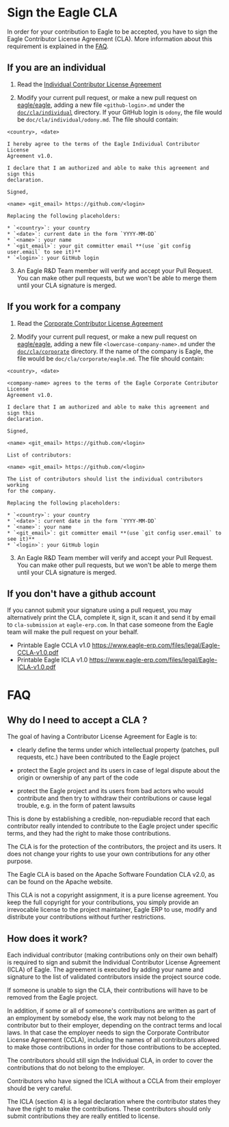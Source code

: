 # Sign the Eagle CLA

In order for your contribution to Eagle to be accepted, you have to sign the
Eagle Contributor License Agreement (CLA). More information about this
requirement is explained in the [FAQ](#faq).

## If you are an individual

1.  Read the [Individual Contributor License Agreement](icla-1.0.md)

2.  Modify your current pull request, or make a new pull request on
    [eagle/eagle](/eagle/eagle), adding a new file `<github-login>.md` under the
    [`doc/cla/individual`](individual/) directory. If your GitHub login is
    `odony`, the file would be `doc/cla/individual/odony.md`. The file should
    contain:

```
<country>, <date>

I hereby agree to the terms of the Eagle Individual Contributor License
Agreement v1.0.

I declare that I am authorized and able to make this agreement and sign this
declaration.

Signed,

<name> <git_email> https://github.com/<login>
```

    Replacing the following placeholders:

    * `<country>`: your country
    * `<date>`: current date in the form `YYYY-MM-DD`
    * `<name>`: your name
    * `<git_email>`: your git committer email **(use `git config user.email` to see it)**
    * `<login>`: your GitHub login

3. An Eagle R&D Team member will verify and accept your Pull Request. You can
make other pull requests, but we won't be able to merge them until your CLA
signature is merged.

## If you work for a company

1.  Read the [Corporate Contributor License Agreement](ccla-1.0.md)

2.  Modify your current pull request, or make a new pull request on
    [eagle/eagle](/eagle/eagle), adding a new file `<lowercase-company-name>.md`
    under the [`doc/cla/corporate`](corporate/) directory.
    If the name of the company is Eagle, the file would be
    `doc/cla/corporate/eagle.md`. The file should contain:

```
<country>, <date>

<company-name> agrees to the terms of the Eagle Corporate Contributor License
Agreement v1.0.

I declare that I am authorized and able to make this agreement and sign this
declaration.

Signed,

<name> <git_email> https://github.com/<login>

List of contributors:

<name> <git_email> https://github.com/<login>
```

    The List of contributors should list the individual contributors working
    for the company.

    Replacing the following placeholders:

    * `<country>`: your country
    * `<date>`: current date in the form `YYYY-MM-DD`
    * `<name>`: your name
    * `<git_email>`: git committer email **(use `git config user.email` to see it)**
    * `<login>`: your GitHub login

3. An Eagle R&D Team member will verify and accept your Pull Request. You can
make other pull requests, but we won't be able to merge them until your CLA
signature is merged.

## If you don't have a github account

If you cannot submit your signature using a pull request, you may alternatively
print the CLA, complete it, sign it, scan it and send it by email to
`cla-submission` `at` `eagle-erp.com`.  In that case someone from the Eagle team will
make the pull request on your behalf.

* Printable Eagle CCLA v1.0 https://www.eagle-erp.com/files/legal/Eagle-CCLA-v1.0.pdf
* Printable Eagle ICLA v1.0 https://www.eagle-erp.com/files/legal/Eagle-ICLA-v1.0.pdf

# FAQ

## Why do I need to accept a CLA ?

The goal of having a Contributor License Agreement for Eagle is to:

* clearly define the terms under which intellectual property (patches, pull
  requests, etc.) have been contributed to the Eagle project

* protect the Eagle project and its users in case of legal dispute about the
  origin or ownership of any part of the code

* protect the Eagle project and its users from bad actors who would contribute
  and then try to withdraw their contributions or cause legal trouble, e.g. in
  the form of patent lawsuits

This is done by establishing a credible, non-repudiable record that each
contributor really intended to contribute to the Eagle project under specific
terms, and they had the right to make those contributions.

The CLA is for the protection of the contributors, the project and its users.
It does not change your rights to use your own contributions for any other
purpose.

The Eagle CLA is based on the Apache Software Foundation CLA v2.0, as
can be found on the Apache website.

This CLA is not a copyright assignment, it is a pure license agreement. You
keep the full copyright for your contributions, you simply provide an
irrevocable license to the project maintainer, Eagle ERP to use, modify and
distribute your contributions without further restrictions.

## How does it work?

Each individual contributor (making contributions only on their own behalf) is
required to sign and submit the Individual Contributor License Agreement
(ICLA) of Eagle.  The agreement is executed by adding your name and
signature to the list of validated contributors inside the project source code.

If someone is unable to sign the CLA, their contributions will have to be
removed from the Eagle project.

In addition, if some or all of someone's contributions are written as part of
an employment by somebody else, the work may not belong to the contributor but
to their employer, depending on the contract terms and local laws. In that case
the employer needs to sign the Corporate Contributor License Agreement (CCLA),
including the names of all contributors allowed to make those contributions in
order for those contributions to be accepted.

The contributors should still sign the Individual CLA, in order to cover the
contributions that do not belong to the employer.

Contributors who have signed the ICLA without a CCLA from their employer should
be very careful.

The ICLA (section 4) is a legal declaration where the contributor states they
have the right to make the contributions. These contributors should only
submit contributions they are really entitled to license.

